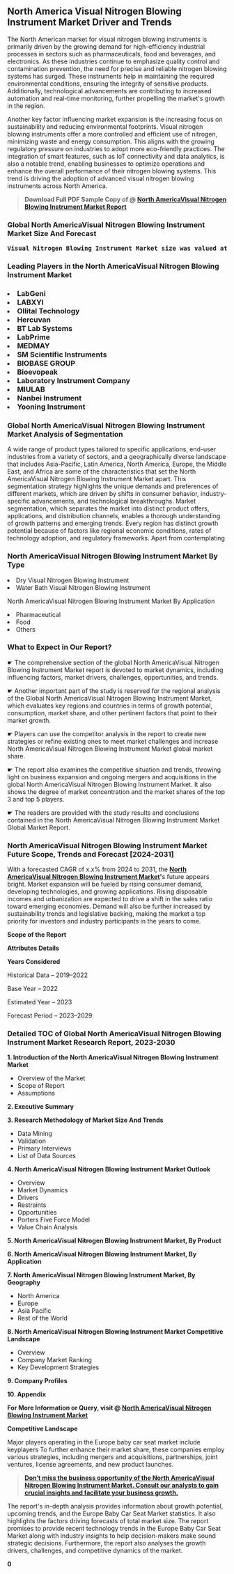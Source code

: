 <p><h2>North America Visual Nitrogen Blowing Instrument Market Driver and Trends</h2><p>The North American market for visual nitrogen blowing instruments is primarily driven by the growing demand for high-efficiency industrial processes in sectors such as pharmaceuticals, food and beverages, and electronics. As these industries continue to emphasize quality control and contamination prevention, the need for precise and reliable nitrogen blowing systems has surged. These instruments help in maintaining the required environmental conditions, ensuring the integrity of sensitive products. Additionally, technological advancements are contributing to increased automation and real-time monitoring, further propelling the market's growth in the region.</p><p>Another key factor influencing market expansion is the increasing focus on sustainability and reducing environmental footprints. Visual nitrogen blowing instruments offer a more controlled and efficient use of nitrogen, minimizing waste and energy consumption. This aligns with the growing regulatory pressure on industries to adopt more eco-friendly practices. The integration of smart features, such as IoT connectivity and data analytics, is also a notable trend, enabling businesses to optimize operations and enhance the overall performance of their nitrogen blowing systems. This trend is driving the adoption of advanced visual nitrogen blowing instruments across North America.</p></p><blockquote id="" class=""><strong>Download Full PDF Sample Copy of @&nbsp;<a href="https://www.verifiedmarketreports.com/download-sample/?rid=229330&utm_source=GitHub-Jan&utm_medium=265" target="_blank">North AmericaVisual Nitrogen Blowing Instrument Market Report</a>&nbsp;&nbsp;</strong></blockquote><h3 id="" class=""><strong>Global&nbsp;North AmericaVisual Nitrogen Blowing Instrument Market Size And Forecast</strong></h3><pre class="reader-text-block__code-block"><strong>Visual Nitrogen Blowing Instrument Market size was valued at USD 0.5 Billion in 2022 and is projected to reach USD 1.2 Billion by 2030, growing at a CAGR of 10.5% from 2024 to 2030.</strong></pre><h3 id="" class="">Leading Players in the&nbsp;North AmericaVisual Nitrogen Blowing Instrument Market</h3><h3 class=""></Li><Li>LabGeni</Li><Li> LABXYI</Li><Li> Ollital Technology</Li><Li> Hercuvan</Li><Li> BT Lab Systems</Li><Li> LabPrime</Li><Li> MEDMAY</Li><Li> SM Scientific Instruments</Li><Li> BIOBASE GROUP</Li><Li> Bioevopeak</Li><Li> Laboratory Instrument Company</Li><Li> MIULAB</Li><Li> Nanbei Instrument</Li><Li> Yooning Instrument</h3><h3 id="" class="">Global&nbsp;North AmericaVisual Nitrogen Blowing Instrument Market Analysis of Segmentation</h3><p id="" class="">A wide range of product types tailored to specific applications, end-user industries from a variety of sectors, and a geographically diverse landscape that includes Asia-Pacific, Latin America, North America, Europe, the Middle East, and Africa are some of the characteristics that set the North AmericaVisual Nitrogen Blowing Instrument Market apart. This segmentation strategy highlights the unique demands and preferences of different markets, which are driven by shifts in consumer behavior, industry-specific advancements, and technological breakthroughs. Market segmentation, which separates the market into distinct product offers, applications, and distribution channels, enables a thorough understanding of growth patterns and emerging trends. Every region has distinct growth potential because of factors like regional economic conditions, rates of technology adoption, and regulatory frameworks. Apart from contemplating</p><h3 id="" class="">North AmericaVisual Nitrogen Blowing Instrument Market&nbsp;By Type</h3><p></Li><Li>Dry Visual Nitrogen Blowing Instrument</Li><Li> Water Bath Visual Nitrogen Blowing Instrument</p><div class="" data-test-id=""><p>North AmericaVisual Nitrogen Blowing Instrument Market&nbsp;By Application</p></div><p class=""></Li><Li>Pharmaceutical</Li><Li> Food</Li><Li> Others</p><div class="" data-test-id=""><h3><span class="">What to Expect in Our Report?</span></h3></div><div class="" data-test-id=""><p><span class="">☛ The comprehensive section of the global North AmericaVisual Nitrogen Blowing Instrument Market report is devoted to market dynamics, including influencing factors, market drivers, challenges, opportunities, and trends.</span></p></div><div class="" data-test-id=""><p><span class="">☛ Another important part of the study is reserved for the regional analysis of the Global North AmericaVisual Nitrogen Blowing Instrument Market, which evaluates key regions and countries in terms of growth potential, consumption, market share, and other pertinent factors that point to their market growth.</span></p></div><div class="" data-test-id=""><p><span class="">☛ Players can use the competitor analysis in the report to create new strategies or refine existing ones to meet market challenges and increase North AmericaVisual Nitrogen Blowing Instrument Market global market share.</span></p></div><div class="" data-test-id=""><p><span class="">☛ The report also examines the competitive situation and trends, throwing light on business expansion and ongoing mergers and acquisitions in the global North AmericaVisual Nitrogen Blowing Instrument Market. It also shows the degree of market concentration and the market shares of the top 3 and top 5 players.</span></p></div><div class="" data-test-id=""><p><span class="">☛ The readers are provided with the study results and conclusions contained in the North AmericaVisual Nitrogen Blowing Instrument Market Global Market Report.</span></p></div><div class="" data-test-id=""><h3><span class="">North AmericaVisual Nitrogen Blowing Instrument Market Future Scope, Trends and Forecast [2024-2031]</span></h3></div><div class="" data-test-id=""><p><span class="">With a forecasted CAGR of x.x% from 2024 to 2031, the <strong><a href="https://www.verifiedmarketreports.com/download-sample/?rid=229330&utm_source=GitHub-Jan&utm_medium=265" target="_blank">North AmericaVisual Nitrogen Blowing Instrument Market</a>'</strong>s future appears bright. Market expansion will be fueled by rising consumer demand, developing technologies, and growing applications. Rising disposable incomes and urbanization are expected to drive a shift in the sales ratio toward emerging economies. Demand will also be further increased by sustainability trends and legislative backing, making the market a top priority for investors and industry participants in the years to come.</span></p><p id="ember66" class="ember-view reader-text-block__paragraph"><strong>Scope of the Report</strong></p><p id="ember67" class="ember-view reader-text-block__paragraph"><strong>Attributes Details</strong></p><p id="ember68" class="ember-view reader-text-block__paragraph"><strong>Years Considered</strong></p><p id="ember69" class="ember-view reader-text-block__paragraph">Historical Data &ndash; 2019&ndash;2022</p><p id="ember70" class="ember-view reader-text-block__paragraph">Base Year &ndash; 2022</p><p id="ember71" class="ember-view reader-text-block__paragraph">Estimated Year &ndash; 2023</p><p id="ember72" class="ember-view reader-text-block__paragraph">Forecast Period &ndash; 2023&ndash;2029</p></div><h3 id="" class="">Detailed TOC of Global North AmericaVisual Nitrogen Blowing Instrument Market Research Report, 2023-2030</h3><p id="" class=""><strong>1. Introduction of the North AmericaVisual Nitrogen Blowing Instrument Market</strong></p><ul><li>Overview of the Market</li><li>Scope of Report</li><li>Assumptions</li></ul><p id="" class=""><strong>2. Executive Summary</strong></p><p id="" class=""><strong>3. Research Methodology of Market Size And Trends</strong></p><ul><li>Data Mining</li><li>Validation</li><li>Primary Interviews</li><li>List of Data Sources</li></ul><p id="" class=""><strong>4. North AmericaVisual Nitrogen Blowing Instrument Market Outlook</strong></p><ul><li>Overview</li><li>Market Dynamics</li><li>Drivers</li><li>Restraints</li><li>Opportunities</li><li>Porters Five Force Model</li><li>Value Chain Analysis</li></ul><p id="" class=""><strong>5. North AmericaVisual Nitrogen Blowing Instrument Market, By Product</strong></p><p id="" class=""><strong>6. North AmericaVisual Nitrogen Blowing Instrument Market, By Application</strong></p><p id="" class=""><strong>7. North AmericaVisual Nitrogen Blowing Instrument Market, By Geography</strong></p><ul><li>North America</li><li>Europe</li><li>Asia Pacific</li><li>Rest of the World</li></ul><p id="" class=""><strong>8. North AmericaVisual Nitrogen Blowing Instrument Market Competitive Landscape</strong></p><ul><li>Overview</li><li>Company Market Ranking</li><li>Key Development Strategies</li></ul><p id="" class=""><strong>9. Company Profiles</strong></p><p id="" class=""><strong>10. Appendix</strong></p><p><strong>For More Information or Query, visit&nbsp;@ <a href="https://www.verifiedmarketreports.com/product/visual-nitrogen-blowing-instrument-market/" target="_blank">North AmericaVisual Nitrogen Blowing Instrument Market</a></strong></p><p id="ember61" class="ember-view reader-text-block__paragraph"><strong>Competitive Landscape</strong></p><p id="ember62" class="ember-view reader-text-block__paragraph">Major players operating in the Europe baby car seat market include keyplayers To further enhance their market share, these companies employ various strategies, including mergers and acquisitions, partnerships, joint ventures, license agreements, and new product launches.</p><blockquote id="ember63" class="ember-view reader-text-block__blockquote"><strong><a href="https://www.verifiedmarketreports.com/download-sample/?rid=229330&utm_source=GitHub-Jan&utm_medium=265" target="_blank">Don&rsquo;t miss the business opportunity of the North AmericaVisual Nitrogen Blowing Instrument Market. Consult our analysts to gain crucial insights and facilitate your business growth.</a></strong></blockquote><p id="ember64" class="ember-view reader-text-block__paragraph">The report's in-depth analysis provides information about growth potential, upcoming trends, and the Europe Baby Car Seat Market statistics. It also highlights the factors driving forecasts of total market size. The report promises to provide recent technology trends in the Europe Baby Car Seat Market along with industry insights to help decision-makers make sound strategic decisions. Furthermore, the report also analyses the growth drivers, challenges, and competitive dynamics of the market.</p><p class="ember-view reader-text-block__paragraph"><strong>0</strong></p>
